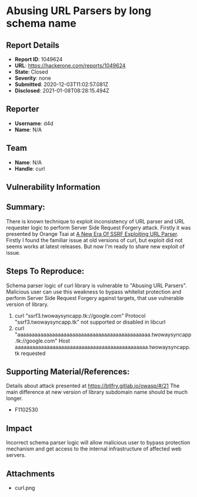 # Abusing URL Parsers by long schema name

## Report Details
- **Report ID**: 1049624
- **URL**: https://hackerone.com/reports/1049624
- **State**: Closed
- **Severity**: none
- **Submitted**: 2020-12-03T11:02:57.081Z
- **Disclosed**: 2021-01-08T08:28:15.494Z

## Reporter
- **Username**: d4d
- **Name**: N/A

## Team
- **Name**: N/A
- **Handle**: curl

## Vulnerability Information
## Summary:
There is known technique to exploit inconsistency of URL parser and URL requester logic to perform Server Side Request Forgery attack. Firstly it was presented by Orange Tsai at [A New Era Of SSRF Exploiting URL Parser](https://www.blackhat.com/docs/us-17/thursday/us-17-Tsai-A-New-Era-Of-SSRF-Exploiting-URL-Parser-In-Trending-Programming-Languages.pdf). Firstly I found the familiar issue at old versions of curl, but exploit did not seems works at latest releases. But now I'm ready to share new exploit of issue.

## Steps To Reproduce:
Schema parser logic of curl library is vulnerable to "Abusing URL Parsers". Malicious user can use this weakness to bypass whitelist protection and perform Server Side Request Forgery against targets, that use vulnerable version of library.

  1. curl "ssrf3.twowaysyncapp.tk://google.com"  Protocol "ssrf3.twowaysyncapp.tk" not supported or disabled in libcurl
  1. curl "aaaaaaaaaaaaaaaaaaaaaaaaaaaaaaaaaaaaaaaaaaaaaa.twowaysyncapp.tk://google.com" Host aaaaaaaaaaaaaaaaaaaaaaaaaaaaaaaaaaaaaaaaaaaaaa.twowaysyncapp.tk requested

## Supporting Material/References:
Details about attack presented at https://btlfry.gitlab.io/owasp/#/21 The main difference at new version of library subdomain name should be much longer.

  * F1102530

## Impact

Incorrect schema parser logic will allow malicious user to bypass protection mechanism and get access to the internal infrastructure of affected web servers.

## Attachments
- curl.png
